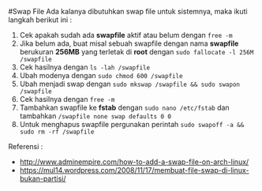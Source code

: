 #Swap File
Ada kalanya dibutuhkan swap file untuk sistemnya, maka ikuti langkah berikut ini :

1. Cek apakah sudah ada **swapfile** aktif atau belum dengan `free -m`
2. Jika belum ada, buat misal sebuah swapfile dengan nama **swapfile** berukuran **256MB** yang terletak di **root** dengan `sudo fallocate -l 256M /swapfile`
3. Cek hasilnya dengan `ls -lah /swapfile`
4. Ubah modenya dengan `sudo chmod 600 /swapfile`
5. Ubah menjadi swap dengan `sudo mkswap /swapfile && sudo swapon /swapfile`
6. Cek hasilnya dengan `free -m`
7. Tambahkan swapfile ke **fstab** dengan `sudo nano /etc/fstab` dan tambahkan `/swapfile none swap defaults 0 0`
8. Untuk menghapus swapfile pergunakan perintah `sudo swapoff -a && sudo rm -rf /swapfile`

Referensi :
- http://www.adminempire.com/how-to-add-a-swap-file-on-arch-linux/
- https://mul14.wordpress.com/2008/11/17/membuat-file-swap-di-linux-bukan-partisi/
